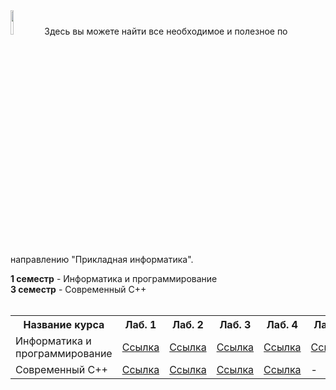 <img src="https://habrastorage.org/webt/-_/he/gm/-_hegmubirdrb0d42suciiuubmo.png" width="10%" height="10%" alt="">
Здесь вы можете найти все необходимое и полезное по направлению "Прикладная информатика". <br>

**1 семестр** - Информатика и программирование <br>
**3 семестр** - Современный С++ <br> <br>

<table>
  <tr>
    <th>Название курса</th>
    <th>Лаб. 1</th>
    <th>Лаб. 2</th>
    <th>Лаб. 3</th>
    <th>Лаб. 4</th>
    <th>Лаб. 5</th>
    <th>Лаб. 6</th>
    <th>Материалы</th>
    <th>Вопросы</th>
  </tr>
  <tr>
    <td>Информатика и программирование</td>
    <td><a href="https://github.com/stankin/uits-labs/tree/master/semester-1/lab1">Ссылка</a></td>
    <td><a href="https://github.com/stankin/uits-labs/tree/master/semester-1/lab2">Ссылка</a></td>
    <td><a href="https://github.com/stankin/uits-labs/tree/master/semester-1/lab3">Ссылка</a></td>
    <td><a href="https://github.com/stankin/uits-labs/tree/master/semester-1/lab4">Ссылка</a></td>
    <td><a href="https://github.com/stankin/uits-labs/tree/master/semester-1/lab5">Ссылка</a></td>
    <td><a href="https://github.com/stankin/uits-labs/tree/master/semester-1/lab6">Ссылка</a></td>
    <td><a href="https://github.com/stankin/uits-labs/tree/master/semester-1/seminars">Ссылка</a></td>
    <td><a href="https://github.com/stankin/uits-labs/tree/master/semester-1/questions.md">Ссылка</a></td>
  </tr>
  <tr>
    <td>Современный С++</td>
    <td><a href="https://github.com/stankin/uits-labs/tree/master/semester-3/lab1">Ссылка</a></td>
    <td><a href="https://github.com/stankin/uits-labs/tree/master/semester-3/lab2">Ссылка</a></td>
    <td><a href="https://github.com/stankin/uits-labs/tree/master/semester-3/lab3">Ссылка</a></td>
    <td><a href="https://github.com/stankin/uits-labs/tree/master/semester-3/lab4">Ссылка</a></td>
    <td>-</td>
    <td>-</td>
    <td><a href="https://github.com/stankin/uits-labs/tree/master/semester-3/seminars">Ссылка</a></td>
    <td><a href="https://github.com/stankin/uits-labs/tree/master/semester-3/questions.md">Ссылка</a></td>
  </tr>
</table>
